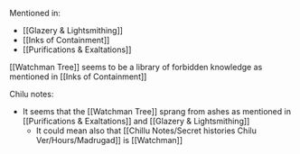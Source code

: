 Mentioned in:
- [[Glazery & Lightsmithing]]
- [[Inks of Containment]]
- [[Purifications & Exaltations]]

[[Watchman Tree]] seems to be a library of forbidden knowledge as mentioned in [[Inks of Containment]]

Chilu notes:
- It seems that the [[Watchman Tree]] sprang from ashes as mentioned in [[Purifications & Exaltations]] and [[Glazery & Lightsmithing]]
	- It could mean also that [[Chillu Notes/Secret histories Chilu Ver/Hours/Madrugad]] is [[Watchman]]